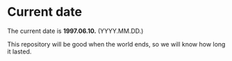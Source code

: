 # Current date

The current date is **1997.06.10.** (YYYY.MM.DD.)

This repository will be good when the world ends, so we will know how long it lasted.